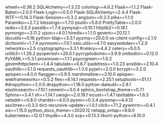 wheel==0.36.2
SQLAlchemy==1.3.22
colorlog==4.6.2
Flask==1.1.2
Flask-Babel==2.0.0
Flask-Login==0.5.0
Flask-SQLAlchemy==2.4.4
Flask-WTF==0.14.3
Flask-Session==0.3.2
anyjson==0.3.3
pika==1.1.0
Paramiko==2.7.2
blessings==1.7.0
psutil==5.8.0
PrettyTable==2.0.0
redis==3.5.3
passlib==1.7.4
pymysql==0.10.1
httplib2==0.18.1
pymongo==3.11.2
ujson==4.0.1
hiredis==1.1.0
gevent==20.12.1
docutils==0.16
python-ldap==3.3.1
pyzmq==20.0.0
os-client-config==2.1.0
dicttoxml==1.7.4
pyvmomi==7.0.1
oslo.utils==4.7.0
easywebdav==1.2.0
networkx==2.5
cryptography==3.3.1
#celery==4.4.2
celery==5.0.5
urllib3==1.26.2
pyopenssl==20.0.1
pycryptodome==3.9.9
xmltodict==0.12.0
PyYAML==5.3.1
proxmoxer==1.1.1
psycogreen==1.0.2
geventhttpclient==1.4.4
tabulate==0.8.7
ipaddress==1.0.23
ansible==2.10.4
oauthlib==3.1.0
requests_oauthlib==1.3.0
pyjwt==2.0.0
bcrypt==3.2.0
apispec==4.0.0
flasgger==0.9.5
marshmallow==3.10.0
apispec-webframeworks==0.5.2
flex==6.14.1
requests==2.25.1
setuptools==51.1.1
#dnspython==2.0.0
dnspython==1.16.0
python-dateutil==2.8.1
elasticsearch==7.10.1
cement==3.0.4
sphinx_bootstrap_theme==0.7.1
Sphinx==3.4.1
sh==1.14.1
uwsgi==2.0.19.1
locust==1.4.1
texttable==1.6.3
netaddr==0.8.0
chardet==4.0.0
pysmi==0.3.4
pysnmp==4.4.12
asciitree==0.3.3
dict-recursive-update==1.0.1
click==7.1.2
pywinrm==0.4.1
six==1.15.0
python_docs_theme==2020.12
netapp_ontap==9.8.0
kubernetes==12.0.1
tinydb==4.3.0
scp==0.13.3
libvirt-python==6.10.0